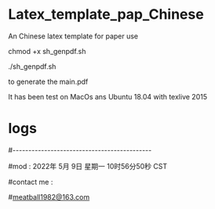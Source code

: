 # Latex_template_pap_Chinese
An Chinese latex template for paper 
use

chmod +x sh_genpdf.sh

./sh_genpdf.sh

to generate the main.pdf

It has been test on MacOs ans Ubuntu 18.04
with texlive 2015

# logs
#--------------------------------------------

#mod : 2022年 5月 9日 星期一 10时56分50秒 CST

#contact me : 

#meatball1982@163.com
#
